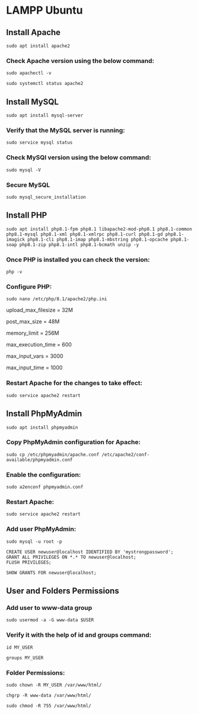 # LAMPP Ubuntu

## Install Apache
```
sudo apt install apache2
```
### Check Apache version using the below command:
```
sudo apachectl -v
```
```
sudo systemctl status apache2
```

## Install MySQL
```
sudo apt install mysql-server
```

### Verify that the MySQL server is running:
```
sudo service mysql status
```

### Check MySQl version using the below command:
```
sudo mysql -V
```

### Secure MySQL
```
sudo mysql_secure_installation
```

## Install PHP
```
sudo apt install php8.1-fpm php8.1 libapache2-mod-php8.1 php8.1-common php8.1-mysql php8.1-xml php8.1-xmlrpc php8.1-curl php8.1-gd php8.1-imagick php8.1-cli php8.1-imap php8.1-mbstring php8.1-opcache php8.1-soap php8.1-zip php8.1-intl php8.1-bcmath unzip -y
```

### Once PHP is installed you can check the version:
```
php -v
```

### Configure PHP:
```
sudo nano /etc/php/8.1/apache2/php.ini
```

upload_max_filesize = 32M

post_max_size = 48M 

memory_limit = 256M 

max_execution_time = 600 

max_input_vars = 3000 

max_input_time = 1000

### Restart Apache for the changes to take effect:
```
sudo service apache2 restart
```

## Install PhpMyAdmin
```
sudo apt install phpmyadmin
```

### Copy PhpMyAdmin configuration for Apache:
```
sudo cp /etc/phpmyadmin/apache.conf /etc/apache2/conf-available/phpmyadmin.conf
```

### Enable the configuration:
```
sudo a2enconf phpmyadmin.conf
```

### Restart Apache:
```
sudo service apache2 restart
```

### Add user PhpMyAdmin:
```
sudo mysql -u root -p
```
```
CREATE USER newuser@localhost IDENTIFIED BY 'mystrongpassword';
GRANT ALL PRIVILEGES ON *.* TO newuser@localhost;
FLUSH PRIVILEGES;
```
```
SHOW GRANTS FOR newuser@localhost;
```

## User and Folders Permissions

### Add user to www-data group
```
sudo usermod -a -G www-data $USER
```

### Verify it with the help of id and groups command:
```
id MY_USER
```
```
groups MY_USER
```
### Folder Permissions:
```
sudo chown -R MY_USER /var/www/html/
```
```
chgrp -R www-data /var/www/html/
```
```
sudo chmod -R 755 /var/www/html/
```
